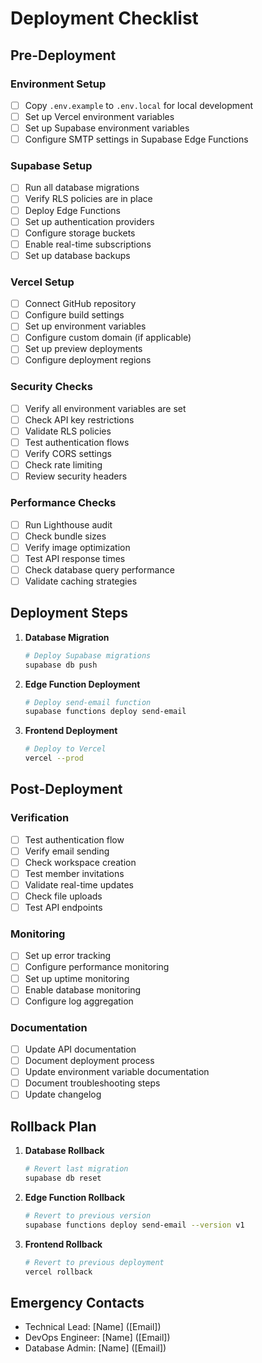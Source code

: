 # Deployment Checklist

## Pre-Deployment

### Environment Setup
- [ ] Copy `.env.example` to `.env.local` for local development
- [ ] Set up Vercel environment variables
- [ ] Set up Supabase environment variables
- [ ] Configure SMTP settings in Supabase Edge Functions

### Supabase Setup
- [ ] Run all database migrations
- [ ] Verify RLS policies are in place
- [ ] Deploy Edge Functions
- [ ] Set up authentication providers
- [ ] Configure storage buckets
- [ ] Enable real-time subscriptions
- [ ] Set up database backups

### Vercel Setup
- [ ] Connect GitHub repository
- [ ] Configure build settings
- [ ] Set up environment variables
- [ ] Configure custom domain (if applicable)
- [ ] Set up preview deployments
- [ ] Configure deployment regions

### Security Checks
- [ ] Verify all environment variables are set
- [ ] Check API key restrictions
- [ ] Validate RLS policies
- [ ] Test authentication flows
- [ ] Verify CORS settings
- [ ] Check rate limiting
- [ ] Review security headers

### Performance Checks
- [ ] Run Lighthouse audit
- [ ] Check bundle sizes
- [ ] Verify image optimization
- [ ] Test API response times
- [ ] Check database query performance
- [ ] Validate caching strategies

## Deployment Steps

1. **Database Migration**
   ```bash
   # Deploy Supabase migrations
   supabase db push
   ```

2. **Edge Function Deployment**
   ```bash
   # Deploy send-email function
   supabase functions deploy send-email
   ```

3. **Frontend Deployment**
   ```bash
   # Deploy to Vercel
   vercel --prod
   ```

## Post-Deployment

### Verification
- [ ] Test authentication flow
- [ ] Verify email sending
- [ ] Check workspace creation
- [ ] Test member invitations
- [ ] Validate real-time updates
- [ ] Check file uploads
- [ ] Test API endpoints

### Monitoring
- [ ] Set up error tracking
- [ ] Configure performance monitoring
- [ ] Set up uptime monitoring
- [ ] Enable database monitoring
- [ ] Configure log aggregation

### Documentation
- [ ] Update API documentation
- [ ] Document deployment process
- [ ] Update environment variable documentation
- [ ] Document troubleshooting steps
- [ ] Update changelog

## Rollback Plan

1. **Database Rollback**
   ```bash
   # Revert last migration
   supabase db reset
   ```

2. **Edge Function Rollback**
   ```bash
   # Revert to previous version
   supabase functions deploy send-email --version v1
   ```

3. **Frontend Rollback**
   ```bash
   # Revert to previous deployment
   vercel rollback
   ```

## Emergency Contacts

- Technical Lead: [Name] ([Email])
- DevOps Engineer: [Name] ([Email])
- Database Admin: [Name] ([Email])
